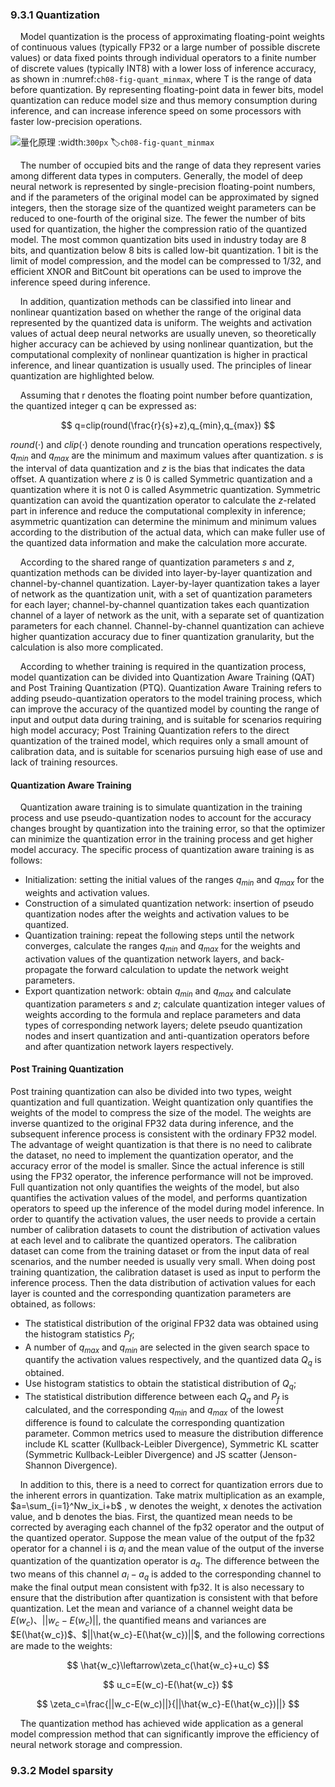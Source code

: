 ### 9.3.1 Quantization

    Model quantization is the process of approximating floating-point weights of continuous values (typically FP32 or a large number of possible discrete values) or data fixed points through individual operators to a finite number of discrete values (typically INT8) with a lower loss of inference accuracy, as shown in :numref:`ch08-fig-quant_minmax`, where T is the range of data before quantization. By representing floating-point data in fewer bits, model quantization can reduce model size and thus memory consumption during inference, and can increase inference speed on some processors with faster low-precision operations.

![量化原理](../img/ch08/quant-minmax.png)
:width:`300px`
:label:`ch08-fig-quant_minmax`

    The number of occupied bits and the range of data they represent varies among different data types in computers. Generally, the model of deep neural network is represented by single-precision floating-point numbers, and if the parameters of the original model can be approximated by signed integers, then the storage size of the quantized weight parameters can be reduced to one-fourth of the original size. The fewer the number of bits used for quantization, the higher the compression ratio of the quantized model. The most common quantization bits used in industry today are 8 bits, and quantization below 8 bits is called low-bit quantization. 1 bit is the limit of model compression, and the model can be compressed to 1/32, and efficient XNOR and BitCount bit operations can be used to improve the inference speed during inference.

    In addition, quantization methods can be classified into linear and nonlinear quantization based on whether the range of the original data represented by the quantized data is uniform. The weights and activation values of actual deep neural networks are usually uneven, so theoretically higher accuracy can be achieved by using nonlinear quantization, but the computational complexity of nonlinear quantization is higher in practical inference, and linear quantization is usually used. The principles of linear quantization are highlighted below.

    Assuming that r denotes the floating point number before quantization, the quantized integer q can be expressed as:

$$
q=clip(round(\frac{r}{s}+z),q_{min},q_{max})
$$

$round(\cdot)$ and $clip(\cdot)$ denote rounding and truncation operations respectively, $q_{min}$ and $q_{max}$ are the minimum and maximum values after quantization. $s$ is the interval of data quantization and $z$ is the bias that indicates the data offset. A quantization where $z$ is 0 is called Symmetric quantization and a quantization where it is not 0 is called Asymmetric quantization. Symmetric quantization can avoid the quantization operator to calculate the $z$-related part in inference and reduce the computational complexity in inference; asymmetric quantization can determine the minimum and minimum values according to the distribution of the actual data, which can make fuller use of the quantized data information and make the calculation more accurate.

    According to the shared range of quantization parameters $s$ and $z$, quantization methods can be divided into layer-by-layer quantization and channel-by-channel quantization. Layer-by-layer quantization takes a layer of network as the quantization unit, with a set of quantization parameters for each layer; channel-by-channel quantization takes each quantization channel of a layer of network as the unit, with a separate set of quantization parameters for each channel. Channel-by-channel quantization can achieve higher quantization accuracy due to finer quantization granularity, but the calculation is also more complicated.

    According to whether training is required in the quantization process, model quantization can be divided into Quantization Aware Training (QAT) and Post Training Quantization (PTQ). Quantization Aware Training refers to adding pseudo-quantization operators to the model training process, which can improve the accuracy of the quantized model by counting the range of input and output data during training, and is suitable for scenarios requiring high model accuracy; Post Training Quantization refers to the direct quantization of the trained model, which requires only a small amount of calibration data, and is suitable for scenarios pursuing high ease of use and lack of training resources.

#### Quantization Aware Training

    Quantization aware training is to simulate quantization in the training process and use pseudo-quantization nodes to account for the accuracy changes brought by quantization into the training error, so that the optimizer can minimize the quantization error in the training process and get higher model accuracy. The specific process of quantization aware training is as follows:

- Initialization: setting the initial values of the ranges $q_{min}$ and $q_{max}$ for the weights and activation values.
- Construction of a simulated quantization network: insertion of pseudo quantization nodes after the weights and activation values to be quantized.
- Quantization training: repeat the following steps until the network converges, calculate the ranges $q_{min}$ and $q_{max}$ for the weights and activation values of the quantization network layers, and back-propagate the forward calculation to update the network weight parameters.
- Export quantization network: obtain $q_{min}$ and $q_{max}$ and calculate quantization parameters $s$ and $z$; calculate quantization integer values of weights according to the formula and replace parameters and data types of corresponding network layers; delete pseudo quantization nodes and insert quantization and anti-quantization operators before and after quantization network layers respectively.

#### Post Training Quantization

Post training quantization can also be divided into two types, weight quantization and full quantization. Weight quantization only quantifies the weights of the model to compress the size of the model. The weights are inverse quantized to the original FP32 data during inference, and the subsequent inference process is consistent with the ordinary FP32 model. The advantage of weight quantization is that there is no need to calibrate the dataset, no need to implement the quantization operator, and the accuracy error of the model is smaller. Since the actual inference is still using the FP32 operator, the inference performance will not be improved. Full quantization not only quantifies the weights of the model, but also quantifies the activation values of the model, and performs quantization operators to speed up the inference of the model during model inference. In order to quantify the activation values, the user needs to provide a certain number of calibration datasets to count the distribution of activation values at each level and to calibrate the quantized operators. The calibration dataset can come from the training dataset or from the input data of real scenarios, and the number needed is usually very small. When doing post training quantization, the calibration dataset is used as input to perform the inference process. Then the data distribution of activation values for each layer is counted and the corresponding quantization parameters are obtained, as follows:

- The statistical distribution of the original FP32 data was obtained using the histogram statistics $P_f$;
- A number of $q_{max}$ and $q_{min}$ are selected in the given search space to quantify the activation values respectively, and the quantized data $Q_q$ is obtained.
- Use histogram statistics to obtain the statistical distribution of $Q_q$;
- The statistical distribution difference between each $Q_q$ and $P_f$ is calculated, and the corresponding $q_{min}$ and $q_{max}$ of the lowest difference is found to calculate the corresponding quantization parameter. Common metrics used to measure the distribution difference include KL scatter (Kullback-Leibler Divergence), Symmetric KL scatter (Symmetric Kullback-Leibler Divergence) and JS scatter (Jenson-Shannon Divergence).

    In addition to this, there is a need to correct for quantization errors due to the inherent errors in quantization. Take matrix multiplication as an example, $a=\sum_{i=1}^Nw_ix_i+b$ , w denotes the weight, x denotes the activation value, and b denotes the bias. First, the quantized mean needs to be corrected by averaging each channel of the fp32 operator and the output of the quantized operator. Suppose the mean value of the output of the fp32 operator for a channel i is $a_i$ and the mean value of the output of the inverse quantization of the quantization operator is $a_q$. The difference between the two means of this channel $a_i-a_q$ is added to the corresponding channel to make the final output mean consistent with fp32. It is also necessary to ensure that the distribution after quantization is consistent with that before quantization. Let the mean and variance of a channel weight data be $E(w_c)$、$||w_c-E(w_c)||$, the quantified means and variances are $E(\hat{w_c})$、$||\hat{w_c}-E(\hat{w_c})||$, and the following corrections are made to the weights:

$$
\hat{w_c}\leftarrow\zeta_c(\hat{w_c}+u_c)
$$

$$
u_c=E(w_c)-E(\hat{w_c})
$$

$$
\zeta_c=\frac{||w_c-E(w_c)||}{||\hat{w_c}-E(\hat{w_c})||}
$$

    The quantization method has achieved wide application as a general model compression method that can significantly improve the efficiency of neural network storage and compression.

### 9.3.2 Model sparsity
